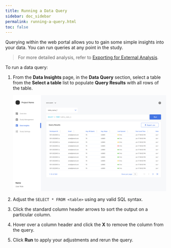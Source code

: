 ```yaml
---
title: Running a Data Query
sidebar: doc_sidebar
permalink: running-a-query.html
toc: false
---
```


Querying within the web portal allows you to gain some simple insights into your data. You can run queries at any point in the study.

> For more detailed analysis, refer to [Exporting for External Analysis](exporting-data.md).

To run a data query:

1. From the **Data Insights** page, in the **Data Query** section, select a table from the **Select a table** list to populate **Query Results** with all rows of the table.

   ![running-a-query](../../../images/running-a-query.png)

2. Adjust the `SELECT * FROM <table>` using any valid SQL syntax.

3. Click the standard column header arrows to sort the output on a particular column.

4. Hover over a column header and click the **X** to remove the column from the query.

5. Click **Run** to apply your adjustments and rerun the query.
